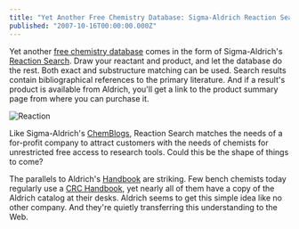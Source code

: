 ```yaml
---
title: "Yet Another Free Chemistry Database: Sigma-Aldrich Reaction Search"
published: "2007-10-16T00:00:00.000Z"
---
```


Yet another [free chemistry database](http://depth-first.com/articles/2007/01/24/thirty-two-free-chemistry-databases) comes in the form of Sigma-Aldrich's [Reaction Search](http://www.sigmaaldrich.com/rxnonline/reactionSearch.jsp). Draw your reactant and product, and let the database do the rest. Both exact and substructure matching can be used. Search results contain bibliographical references to the primary literature. And if a result's product is available from Aldrich, you'll get a link to the product summary page from where you can purchase it.

![Reaction](/images/posts/20071016/reaction.png "Reaction")

Like Sigma-Aldrich's [ChemBlogs](http://depth-first.com/articles/2007/10/11/open-access-business-models-that-can-actually-work-sigma-aldrichs-chemblogs), Reaction Search matches the needs of a for-profit company to attract customers with the needs of chemists for unrestricted free access to research tools. Could this be the shape of things to come?

The parallels to Aldrich's [Handbook](http://www.sigmaaldrich.com/cgi-bin/hsrun/Suite7/Suite/Suite.hjx;start=Suite.HsEgrailForm.run?FormName=AldrichHandbook0708_87244) are striking. Few bench chemists today regularly use a [CRC Handbook](http://www.hbcpnetbase.com/), yet nearly all of them have a copy of the Aldrich catalog at their desks. Aldrich seems to get this simple idea like no other company. And they're quietly transferring this understanding to the Web.
